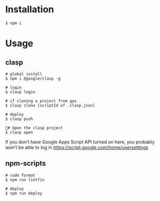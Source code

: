 # Installation
```
$ npm i
```

# Usage

## clasp
```
# global install
$ npm i @google/clasp -g

# login
$ clasp login

# if cloning a project from gas 
$ clasp clone [scriptId of .clasp.json]

# deploy
$ clasp push

# Open the clasp project
$ clasp open
```

If you don't have Google Apps Script API turned on here, you probably won't be able to log in
https://script.google.com/home/usersettings

## npm-scripts
```
# code format
$ npm run lintfix

# deploy
$ npm run deploy
```